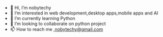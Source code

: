 - 👋 Hi, I’m nobytechy
- 👀 I’m interested in web development,desktop apps,mobile apps and AI
- 🌱 I’m currently learning Python
- 💞️ I’m looking to collaborate on python project
- 📫 How to reach me ,nobytechy@gmail.com

<!---
nobytechy/nobytechy is a ✨ special ✨ repository because its `README.md` (this file) appears on your GitHub profile.
You can click the Preview link to take a look at your changes.
--->

